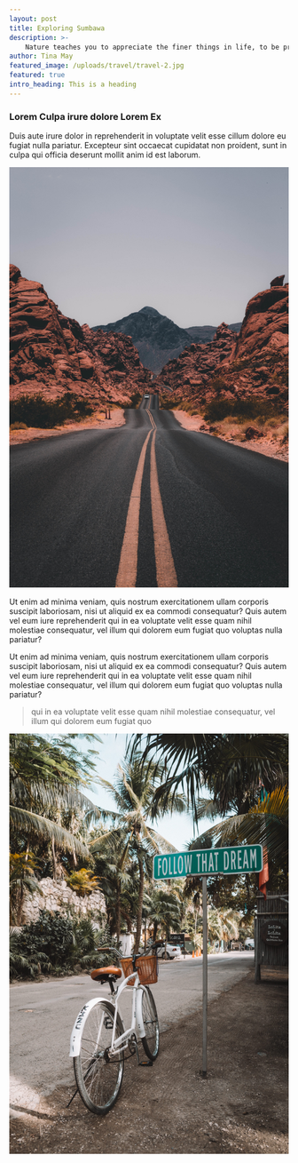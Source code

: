 ```yaml
---
layout: post
title: Exploring Sumbawa
description: >-
    Nature teaches you to appreciate the finer things in life, to be present, live in the moment and just breathe.
author: Tina May
featured_image: /uploads/travel/travel-2.jpg
featured: true
intro_heading: This is a heading
---
```


<h3> Lorem Culpa irure dolore Lorem Ex </h3>
<p>  Duis aute irure dolor in reprehenderit in voluptate velit esse cillum dolore eu fugiat nulla pariatur. Excepteur sint occaecat cupidatat non proident, sunt in culpa qui officia deserunt mollit anim id est laborum. </p>

<img src="/uploads/travel/travel-3.jpg" alt="A boat in Sumbawa">

<p> Ut enim ad minima veniam, quis nostrum exercitationem ullam corporis suscipit laboriosam, nisi ut aliquid ex ea commodi consequatur? Quis autem vel eum iure reprehenderit qui in ea voluptate velit esse quam nihil molestiae consequatur, vel illum qui dolorem eum fugiat quo voluptas nulla pariatur? </p>

<p> Ut enim ad minima veniam, quis nostrum exercitationem ullam corporis suscipit laboriosam, nisi ut aliquid ex ea commodi consequatur? Quis autem vel eum iure reprehenderit qui in ea voluptate velit esse quam nihil molestiae consequatur, vel illum qui dolorem eum fugiat quo voluptas nulla pariatur? </p>

<blockquote>
    qui in ea voluptate velit esse quam nihil molestiae consequatur, vel illum qui dolorem eum fugiat quo
</blockquote>

<img src="/uploads/travel/travel-4.jpg" alt="Another boat in Sumbawa">
